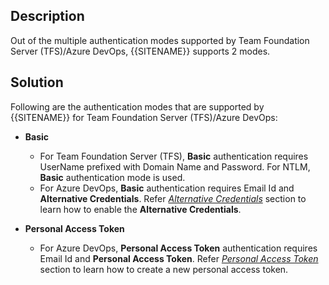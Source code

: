 ## Description

Out of the multiple authentication modes supported by Team Foundation Server (TFS)/Azure DevOps, {{SITENAME}} supports 2 modes.

## Solution

Following are the authentication modes that are supported by {{SITENAME}} for Team Foundation Server (TFS)/Azure DevOps:

* **Basic**  
  * For Team Foundation Server (TFS), **Basic** authentication requires UserName prefixed with Domain Name and Password. For NTLM, **Basic** authentication mode is used.  
  * For Azure DevOps, **Basic** authentication requires Email Id and **Alternative Credentials**. Refer [*Alternative Credentials*](../../../connectors/team-foundation-server.md#enable-alternate-authentication-credentials) section to learn how to enable the **Alternative Credentials**.

* **Personal Access Token**  
  * For Azure DevOps, **Personal Access Token** authentication requires Email Id and **Personal Access Token**. Refer [*Personal Access Token*](../../../connectors/team-foundation-server.md#create-personal-access-token) section to learn how to create a new personal access token.


